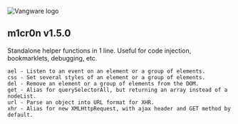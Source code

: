 ![Vangware logo](http://vangware.com/assets/img/github-logo.png)

m1cr0n v1.5.0
----

Standalone helper functions in 1 line. Useful for code injection, bookmarklets, debugging, etc.

```
ael - Listen to an event on an element or a group of elements.
css - Set several styles of an element or a group of elements.
del - Remove an element or a group of elements from the DOM.
get - Alias for querySelectorAll, but returning an array instead of a nodeList.
url - Parse an object into URL format for XHR.
xhr - Alias for new XMLHttpRequest, with ajax header and GET method by default.
```
